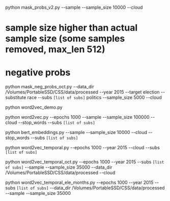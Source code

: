 python mask_probs_v2.py --sample --sample_size 10000 --cloud

# sample size higher than actual sample size (some samples removed, max_len 512)
# negative probs
python mask_neg_probs_oct.py --data_dir /Volumes/PortableSSD/CSS/data/processed --year 2015 --target election --substitute race --subs `[list of subs]` politics --sample_size 5000 --cloud

python word2vec_demo.py 

python word2vec.py --epochs 1000 --sample --sample_size 100000 --cloud --stop_words --subs `[list of subs]`

python bert_embeddings.py --sample --sample_size 10000 --cloud --stop_words --subs `[list of subs]`

python word2vec_temporal.py --epochs 1000 --year 2015 --cloud --subs `[list of subs]`

python word2vec_temporal_oct.py --epochs 1000 --year 2015 --subs `[list of subs]` --sample --sample_size 35000 --data_dir /Volumes/PortableSSD/CSS/data/processed --cloud 

python word2vec_temporal_ele_months.py --epochs 1000 --year 2015 --subs `[list of subs]` --data_dir /Volumes/PortableSSD/CSS/data/processed --sample --sample_size 35000 
